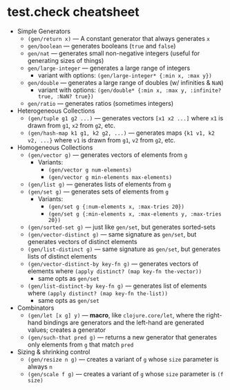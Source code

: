 # test.check cheatsheet

- Simple Generators
  - `(gen/return x)` — A constant generator that always generates `x`
  - `gen/boolean` — generates booleans (`true` and `false`)
  - `gen/nat` — generates small non-negative integers (useful for generating sizes of things)
  - `gen/large-integer` — generates a large range of integers
    - variant with options: `(gen/large-integer* {:min x, :max y})`
  - `gen/double` — generates a large range of doubles (w/ infinities & `NaN`)
    - variant with options: `(gen/double* {:min x, :max y, :infinite? true, :NaN? true})`
  - `gen/ratio` — generates ratios (sometimes integers)
- Heterogeneous Collections
  - `(gen/tuple g1 g2 ...)` — generates vectors `[x1 x2 ...]` where `x1`
    is drawn from `g1`, `x2` from `g2`, etc.
  - `(gen/hash-map k1 g1, k2 g2, ...)` — generates maps `{k1 v1, k2 v2, ...}`
    where `v1` is drawn from `g1`, `v2` from `g2`, etc.
- Homogeneous Collections
  - `(gen/vector g)` — generates vectors of elements from `g`
    - Variants:
      - `(gen/vector g num-elements)`
      - `(gen/vector g min-elements max-elements)`
  - `(gen/list g)` — generates lists of elements from `g`
  - `(gen/set g)` — generates sets of elements from `g`
    - Variants:
      - `(gen/set g {:num-elements x, :max-tries 20})`
      - `(gen/set g {:min-elements x, :max-elements y, :max-tries 20})`
  - `(gen/sorted-set g)` — just like `gen/set`, but generates sorted-sets
  - `(gen/vector-distinct g)` — same signature as `gen/set`, but generates
    vectors of distinct elements
  - `(gen/list-distinct g)` — same signature as `gen/set`, but generates
    lists of distinct elements
  - `(gen/vector-distinct-by key-fn g)` — generates vectors of elements
    where `(apply distinct? (map key-fn the-vector))`
    - same opts as `gen/set`
  - `(gen/list-distinct-by key-fn g)` — generates list of elements
    where `(apply distinct? (map key-fn the-list))`
    - same opts as `gen/set`
- Combinators
  - `(gen/let [x g] y)` — **macro**, like `clojure.core/let`, where
    the right-hand bindings are generators and the left-hand are
    generated values; creates a generator
  - `(gen/such-that pred g)` — returns a new generator that generates
    only elements from `g` that match `pred`
- Sizing & shrinking control
  - `(gen/resize n g)` — creates a variant of `g` whose `size` parameter
    is always `n`
  - `(gen/scale f g)` — creates a variant of `g` whose `size` parameter
    is `(f size)`
